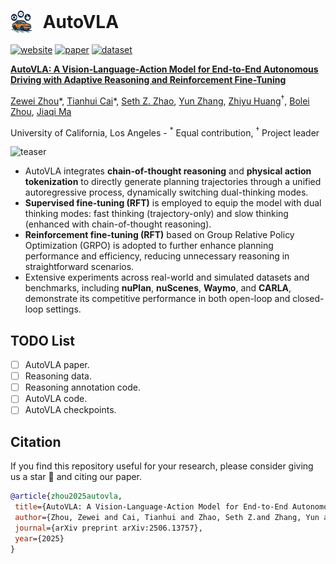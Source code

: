 # <img src="images/AutoVLA-Logo.png" width="35" height="35" style="vertical-align: bottom; margin-right: 10px;"> AutoVLA

[![website](https://img.shields.io/badge/Website-Explore%20Now-blueviolet?style=flat&logo=google-chrome)](https://autovla.github.io/)
[![paper](https://img.shields.io/badge/arXiv-Paper-<COLOR>.svg)](https://arxiv.org/abs/2506.13757)
[![dataset](https://img.shields.io/badge/Dataset-Download-F9D371.svg)]()
<!-- [![License](https://img.shields.io/badge/License-CC_BY_NC_ND_4.0-F9D371)](https://creativecommons.org/licenses/by-nc-nd/4.0/) -->

<!-- This is the official implementation for the following paper: -->

[**AutoVLA: A Vision-Language-Action Model for End-to-End Autonomous Driving with Adaptive Reasoning and Reinforcement Fine-Tuning**](https://arxiv.org/abs/2404.02524)

[Zewei Zhou](https://zewei-zhou.github.io/)\*</sup>, [Tianhui Cai](https://www.tianhui-vicky.com/)\*</sup>, [Seth Z. Zhao](https://sethzhao506.github.io/), [Yun Zhang](https://handsomeyun.github.io/), [Zhiyu Huang](https://mczhi.github.io/)<sup>†</sup>, [Bolei Zhou](https://boleizhou.github.io/), [Jiaqi Ma](https://mobility-lab.seas.ucla.edu/about/)

University of California, Los Angeles - <sup>*</sup> Equal contribution, <sup>†</sup> Project leader

![teaser](/images/AutoVLA_framework.png)


- AutoVLA integrates **chain-of-thought reasoning** and **physical action tokenization** to directly generate planning trajectories through a unified autoregressive process, dynamically switching dual-thinking modes.
- **Supervised fine-tuning (RFT)** is employed to equip the model with dual thinking modes: fast thinking (trajectory-only) and slow thinking (enhanced with chain-of-thought reasoning). 
- **Reinforcement fine-tuning (RFT)** based on Group Relative Policy Optimization (GRPO) is adopted to further enhance planning performance and efficiency, reducing unnecessary reasoning in straightforward scenarios.
- Extensive experiments across real-world and simulated datasets and benchmarks, including **nuPlan**, **nuScenes**, **Waymo**, and **CARLA**, demonstrate its competitive performance in both open-loop and closed-loop settings. 

<!-- Supported by the [UCLA Mobility Lab](https://mobility-lab.seas.ucla.edu/) -->

<!-- ## Overview
- [Codebase Features](#codebase-features)
- [Release Plan](#release-plan)
- [Dataset](#dataset)
- [Acknowledgment](#acknowledgement)
- [Citation](#citation) -->

## TODO List
- [ ] AutoVLA paper.
- [ ] Reasoning data.
- [ ] Reasoning annotation code.
- [ ] AutoVLA code.
- [ ] AutoVLA checkpoints.

## Citation
If you find this repository useful for your research, please consider giving us a star 🌟 and citing our paper.
 ```bibtex
@article{zhou2025autovla,
  title={AutoVLA: A Vision-Language-Action Model for End-to-End Autonomous Driving with Adaptive Reasoning and Reinforcement Fine-Tuning},
  author={Zhou, Zewei and Cai, Tianhui and Zhao, Seth Z.and Zhang, Yun and Huang, Zhiyu and Zhou, Bolei and Ma, Jiaqi},
  journal={arXiv preprint arXiv:2506.13757},
  year={2025}
}